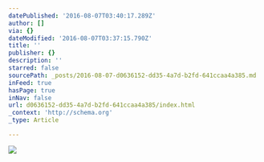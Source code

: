 ```yaml
---
datePublished: '2016-08-07T03:40:17.289Z'
author: []
via: {}
dateModified: '2016-08-07T03:37:15.790Z'
title: ''
publisher: {}
description: ''
starred: false
sourcePath: _posts/2016-08-07-d0636152-dd35-4a7d-b2fd-641ccaa4a385.md
inFeed: true
hasPage: true
inNav: false
url: d0636152-dd35-4a7d-b2fd-641ccaa4a385/index.html
_context: 'http://schema.org'
_type: Article

---
```

![](https://the-grid-user-content.s3-us-west-2.amazonaws.com/f476c657-7573-4d50-b402-2c7b96342717.jpg)